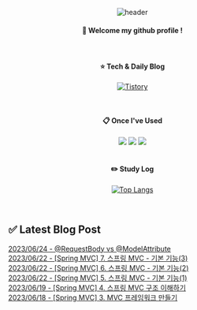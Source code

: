
<div align="center"> 

![header](https://capsule-render.vercel.app/api?type=waving&color=000000&height=150&section=header&text=Baeg-won&fontColor=ffffff&fontSize=70&animation=fadeIn&fontAlignY=55&desc=%20&descAlignY=62&descAlign=62)
  
####  :wave: Welcome my github profile !
  
<br/>

####  :star: Tech & Daily Blog
<a href="https://daegwonkim.tistory.com/"><img alt="Tistory" src ="https://img.shields.io/badge/Tistory-white.svg?&style=for-the-badge"/></a>

<br/>
  
####  :clipboard: Once I've Used
<img src="https://img.shields.io/badge/JAVA-007396?style=for-the-badge&logo=Java&logoColor=white">
<img src="https://img.shields.io/badge/Spring-6DB33F?style=for-the-badge&logo=Spring&logoColor=white">
<img src="https://img.shields.io/badge/MySQL-4479A1?style=for-the-badge&logo=MySQL&logoColor=white">

<br/>
<br/>

#### :pencil2: Study Log
[![Top Langs](https://github-readme-stats.vercel.app/api/top-langs/?username=Baeg-won&layout=compact&show_icons=true)](https://github.com/anuraghazra/github-readme-stats)

</div>

<br/>

## ✅ Latest Blog Post

[2023/06/24 - @RequestBody vs @ModelAttribute](https://daegwonkim.tistory.com/453) <br/>
[2023/06/22 - [Spring MVC] 7. 스프링 MVC - 기본 기능(3)](https://daegwonkim.tistory.com/452) <br/>
[2023/06/22 - [Spring MVC] 6. 스프링 MVC - 기본 기능(2)](https://daegwonkim.tistory.com/451) <br/>
[2023/06/22 - [Spring MVC] 5. 스프링 MVC - 기본 기능(1)](https://daegwonkim.tistory.com/450) <br/>
[2023/06/19 - [Spring MVC] 4. 스프링 MVC 구조 이해하기](https://daegwonkim.tistory.com/449) <br/>
[2023/06/18 - [Spring MVC] 3. MVC 프레임워크 만들기](https://daegwonkim.tistory.com/448) <br/>
